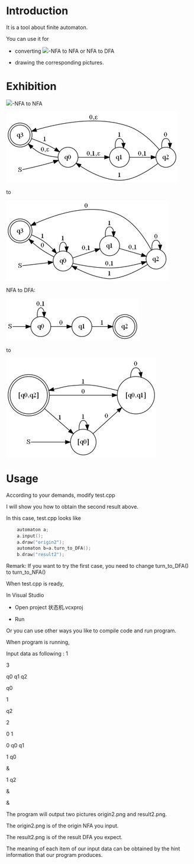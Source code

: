 # Introduction

It is a tool about finite automaton.

You can use it for

 - converting ![](http://latex.codecogs.com/gif.latex?\\varepsilon)-NFA to NFA or NFA to DFA

 - drawing the corresponding pictures.

# Exhibition

![](http://latex.codecogs.com/gif.latex?\\varepsilon)-NFA to NFA

![](origin.png)

to

![](result.png)

NFA to DFA:

![](origin2.png)

to

![](result2.png)

# Usage

According to your demands, modify test.cpp

I will show you how to obtain the second result above.

In this case, test.cpp looks like

``` cpp
    automaton a;
    a.input();
    a.draw("origin2");
    automaton b=a.turn_to_DFA();
    b.draw("result2");
```

Remark: If you want to try the first case, you need to change turn_to_DFA() to turn_to_NFA()

When test.cpp is ready,

In Visual Studio

 - Open project 状态机.vcxproj

 - Run

Or you can use other ways you like to compile code and run program.

When program is running,

Input data as following :
1

3

q0 q1 q2

q0

1

q2

2

0 1


0 q0 q1

1 q0

&amp;


1 q2

&amp;


&amp;

The program will output two pictures origin2.png and result2.png.

The origin2.png is of the origin NFA you input.

The result2.png is of the result DFA you expect.

The meaning of each item of our input data can be obtained by the hint information that our program produces.